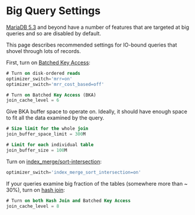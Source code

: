 # Big Query Settings

[MariaDB 5.3](/kb/en/what-is-mariadb-53/) and beyond have a number of features that are targeted at big queries and so are disabled by default.

This page describes recommended settings for IO-bound queries that shovel through lots of records.

First, turn on [Batched Key Access](/replication/optimization-and-tuning/query-optimizations/block-based-join-algorithms/):

```sql
# Turn on disk-ordered reads
optimizer_switch='mrr=on'
optimizer_switch='mrr_cost_based=off'

# Turn on Batched Key Access (BKA)
join_cache_level = 6
```

Give BKA buffer space to operate on. 
Ideally, it should have enough space to fit all the data examined by the query.

```sql
# Size limit for the whole join
join_buffer_space_limit = 300M

# Limit for each individual table
join_buffer_size = 100M
```

Turn on [index_merge/sort-intersection](/kb/en/index_merge_sort_intersection/):

```sql
optimizer_switch='index_merge_sort_intersection=on'
```

If your queries examine big fraction of the tables (somewhere more than ~ 30%), turn on [hash join](hash-join):

```sql
# Turn on both Hash Join and Batched Key Access
join_cache_level = 8
```